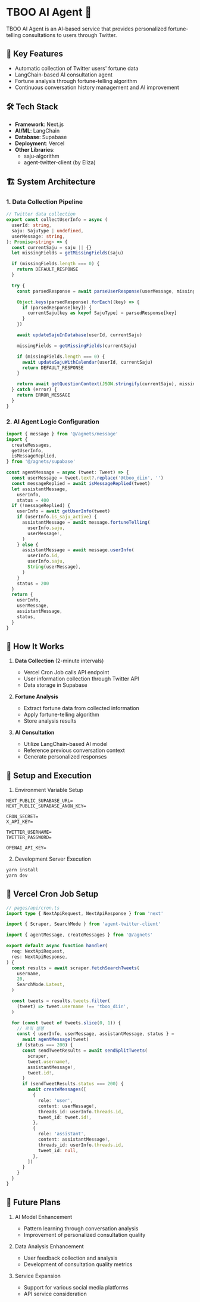 # TBOO AI Agent 🤖

TBOO AI Agent is an AI-based service that provides personalized fortune-telling consultations to users through Twitter.

## 🌟 Key Features

- Automatic collection of Twitter users' fortune data
- LangChain-based AI consultation agent
- Fortune analysis through fortune-telling algorithm
- Continuous conversation history management and AI improvement

## 🛠 Tech Stack

- **Framework**: Next.js
- **AI/ML**: LangChain
- **Database**: Supabase
- **Deployment**: Vercel
- **Other Libraries**:
  - saju-algorithm
  - agent-twitter-client (by Eliza)

## 🏗 System Architecture

### 1. Data Collection Pipeline

```typescript
// Twitter data collection
export const collectUserInfo = async (
  userId: string,
  saju: SajuType | undefined,
  userMessage: string,
): Promise<string> => {
  const currentSaju = saju || {}
  let missingFields = getMissingFields(saju)

  if (missingFields.length === 0) {
    return DEFAULT_RESPONSE
  }

  try {
    const parsedResponse = await parseUserResponse(userMessage, missingFields)

    Object.keys(parsedResponse).forEach((key) => {
      if (parsedResponse[key]) {
        currentSaju[key as keyof SajuType] = parsedResponse[key]
      }
    })

    await updateSajuInDatabase(userId, currentSaju)

    missingFields = getMissingFields(currentSaju)

    if (missingFields.length === 0) {
      await updateSajuWithCalendar(userId, currentSaju)
      return DEFAULT_RESPONSE
    }

    return await getQuestionContext(JSON.stringify(currentSaju), missingFields)
  } catch (error) {
    return ERROR_MESSAGE
  }
}
```

### 2. AI Agent Logic Configuration

```typescript
import { message } from '@/agnets/message'
import {
  createMessages,
  getUserInfo,
  isMessageReplied,
} from '@/agnets/supabase'

const agentMessage = async (tweet: Tweet) => {
  const userMessage = tweet.text?.replace('@tboo_diin', '')
  const messageReplied = await isMessageReplied(tweet)
  let assistantMessage,
    userInfo,
    status = 400
  if (!messageReplied) {
    userInfo = await getUserInfo(tweet)
    if (userInfo.is_saju_active) {
      assistantMessage = await message.fortuneTelling(
        userInfo.saju,
        userMessage!,
      )
    } else {
      assistantMessage = await message.userInfo(
        userInfo.id,
        userInfo.saju,
        String(userMessage),
      )
    }
    status = 200
  }
  return {
    userInfo,
    userMessage,
    assistantMessage,
    status,
  }
}
```

## 🔄 How It Works

1. **Data Collection** (2-minute intervals)

   - Vercel Cron Job calls API endpoint
   - User information collection through Twitter API
   - Data storage in Supabase

2. **Fortune Analysis**

   - Extract fortune data from collected information
   - Apply fortune-telling algorithm
   - Store analysis results

3. **AI Consultation**
   - Utilize LangChain-based AI model
   - Reference previous conversation context
   - Generate personalized responses

## 🔧 Setup and Execution

1. Environment Variable Setup

```env
NEXT_PUBLIC_SUPABASE_URL=
NEXT_PUBLIC_SUPABASE_ANON_KEY=

CRON_SECRET=
X_API_KEY=

TWITTER_USERNAME=
TWITTER_PASSWORD=

OPENAI_API_KEY=
```

2. Development Server Execution

```bash
yarn install
yarn dev
```

## 🔄 Vercel Cron Job Setup

```typescript
// pages/api/cron.ts
import type { NextApiRequest, NextApiResponse } from 'next'

import { Scraper, SearchMode } from 'agent-twitter-client'

import { agentMessage, createMessages } from '@/agnets'

export default async function handler(
  req: NextApiRequest,
  res: NextApiResponse,
) {
  const results = await scraper.fetchSearchTweets(
    username,
    20,
    SearchMode.Latest,
  )

  const tweets = results.tweets.filter(
    (tweet) => tweet.username !== 'tboo_diin',
  )

  for (const tweet of tweets.slice(0, 1)) {
    // 로직 실행
    const { userInfo, userMessage, assistantMessage, status } =
      await agentMessage(tweet)
    if (status === 200) {
      const sendTweetResults = await sendSplitTweets(
        scraper,
        tweet.username!,
        assistantMessage!,
        tweet.id!,
      )
      if (sendTweetResults.status === 200) {
        await createMessages([
          {
            role: 'user',
            content: userMessage!,
            threads_id: userInfo.threads.id,
            tweet_id: tweet.id!,
          },
          {
            role: 'assistant',
            content: assistantMessage!,
            threads_id: userInfo.threads.id,
            tweet_id: null,
          },
        ])
      }
    }
  }
}
```

## 🚀 Future Plans

1. AI Model Enhancement

   - Pattern learning through conversation analysis
   - Improvement of personalized consultation quality

2. Data Analysis Enhancement

   - User feedback collection and analysis
   - Development of consultation quality metrics

3. Service Expansion
   - Support for various social media platforms
   - API service consideration
